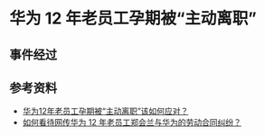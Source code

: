 # 华为 12 年老员工孕期被“主动离职”
## 事件经过


## 参考资料
- [华为12年老员工孕期被“主动离职”该如何应对？](https://zhuanlan.zhihu.com/p/91216926)
- [如何看待网传华为 12 年老员工郑会兰与华为的劳动合同纠纷？](https://www.zhihu.com/question/355335275)
